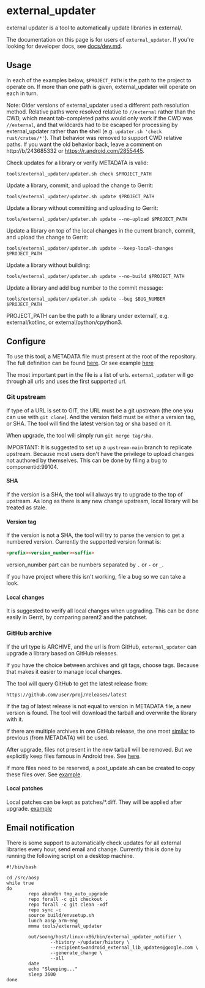 # external_updater

external updater is a tool to automatically update libraries in external/.

The documentation on this page is for users of `external_updater`. If you're
looking for developer docs, see [docs/dev.md](docs/dev.md).

## Usage

In each of the examples below, `$PROJECT_PATH` is the path to the project to
operate on. If more than one path is given, external_updater will operate on
each in turn.

Note: Older versions of external_updater used a different path resolution
method. Relative paths were resolved relative to `//external` rather than the
CWD, which meant tab-completed paths would only work if the CWD was
`//external`, and that wildcards had to be escaped for processing by
external_updater rather than the shell (e.g.
`updater.sh 'check rust/crates/*'`). That behavior was removed to support CWD
relative paths. If you want the old behavior back, leave a comment on
http://b/243685332 or https://r.android.com/2855445.

Check updates for a library or verify METADATA is valid:

```shell
tools/external_updater/updater.sh check $PROJECT_PATH
```

Update a library, commit, and upload the change to Gerrit:

```shell
tools/external_updater/updater.sh update $PROJECT_PATH
```

Update a library without committing and uploading to Gerrit:

```shell
tools/external_updater/updater.sh update --no-upload $PROJECT_PATH
```

Update a library on top of the local changes in the current branch, commit, and upload the change to Gerrit:

```shell
tools/external_updater/updater.sh update --keep-local-changes $PROJECT_PATH
```

Update a library without building:

```shell
tools/external_updater/updater.sh update --no-build $PROJECT_PATH
```

Update a library and add bug number to the commit message:

```shell
tools/external_updater/updater.sh update --bug $BUG_NUMBER $PROJECT_PATH
```

PROJECT_PATH can be the path to a library under external/, e.g.
external/kotlinc, or external/python/cpython3.

## Configure

To use this tool, a METADATA file must present at the root of the 
repository. The full definition can be found
[here](https://android.googlesource.com/platform/tools/external_updater/+/refs/heads/main/metadata.proto).
Or see example [here](https://android.googlesource.com/platform/external/ImageMagick/+/refs/heads/main/METADATA)

The most important part in the file is a list of urls.
`external_updater` will go through all urls and uses the first
supported url.

### Git upstream

If type of a URL is set to GIT, the URL must be a git upstream
(the one you can use with `git clone`). And the version field must
be either a version tag, or SHA. The tool will find the latest
version tag or sha based on it.

When upgrade, the tool will simply run `git merge tag/sha`.

IMPORTANT: It is suggested to set up a `upstream-main` branch to
replicate upstream. Because most users don't have the privilege to
upload changes not authored by themselves. This can be done by
filing a bug to componentid:99104.

#### SHA

If the version is a SHA, the tool will always try to upgrade to the
top of upstream. As long as there is any new change upstream, local
library will be treated as stale.

#### Version tag

If the version is not a SHA, the tool will try to parse the version
to get a numbered version. Currently the supported version format is:

```markdown
<prefix><version_number><suffix>
```

version_number part can be numbers separated by `.` or `-` or `_`.

If you have project where this isn't working, file a bug so we can take a look.

#### Local changes

It is suggested to verify all local changes when upgrading. This can
be done easily in Gerrit, by comparing parent2 and the patchset.


### GitHub archive

If the url type is ARCHIVE, and the url is from GitHub, `external_updater`
can upgrade a library based on GitHub releases.

If you have the choice between archives and git tags, choose tags.
Because that makes it easier to manage local changes.

The tool will query GitHub to get the latest release from:

```url
https://github.com/user/proj/releases/latest
```

If the tag of latest release is not equal to version in METADATA file, a
new version is found. The tool will download the tarball and overwrite the
library with it.

If there are multiple archives in one GitHub release, the one most
[similar](https://en.wikipedia.org/wiki/Edit_distance) to previous
(from METADATA) will be used.

After upgrade, files not present in the new tarball will be removed. But we
explicitly keep files famous in Android tree.
See [here](https://android.googlesource.com/platform/tools/external_updater/+/refs/heads/main/update_package.sh).

If more files need to be reserved, a post_update.sh can be created to copy
these files over.
See [example](https://android.googlesource.com/platform/external/kotlinc/+/refs/heads/main/post_update.sh).

#### Local patches

Local patches can be kept as patches/*.diff. They will be applied after
upgrade. [example](https://cs.android.com/android/platform/superproject/+/main:external/jsmn/patches/header.diff)

## Email notification

There is some support to automatically check updates for all external 
libraries every hour, send email and change. Currently this is done by 
running the following script on a desktop machine.

```shell
#!/bin/bash

cd /src/aosp
while true
do
        repo abandon tmp_auto_upgrade
        repo forall -c git checkout .
        repo forall -c git clean -xdf
        repo sync -c
        source build/envsetup.sh
        lunch aosp_arm-eng
        mmma tools/external_updater

        out/soong/host/linux-x86/bin/external_updater_notifier \
                --history ~/updater/history \
                --recipients=android_external_lib_updates@google.com \
                --generate_change \
                --all
        date
        echo "Sleeping..."
        sleep 3600
done
```
